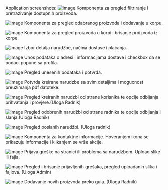 Application screenshots:
![image](https://github.com/user-attachments/assets/cb7b1e3b-ba69-45f2-abee-3f976a26ce31)
Komponenta za pregled filtriranje i pretrazivanje dostupnih proizvoda.

 ![image](https://github.com/user-attachments/assets/f111d33b-1e4b-44b7-9e09-7324d862e4d7)
Komponenta za pregled odabranog proizvoda i dodavanje u korpu. 

![image](https://github.com/user-attachments/assets/0b27efb5-9b70-45f3-9169-12f8c5a667bc)
Komponenta za pregled proizvoda u korpi i brisanje proizvoda iz korpe.

![image](https://github.com/user-attachments/assets/75c17f77-e4e4-4a19-bcf9-b53dad5d1a36)
Izbor detalja narudžbe, načina dostave i plačanja. 

![image](https://github.com/user-attachments/assets/def30827-41a3-4e3a-91d3-949e55820dd6)
Unos podataka o adresi i informacijama dostave i checkbox da se podaci popune sa profila.

![image](https://github.com/user-attachments/assets/401b50a9-a166-4706-a0e3-473ca46a1295)
Pregled unesenih podataka i potvrda.

![image](https://github.com/user-attachments/assets/17862409-746d-4e13-bcc2-e00b16388864)
Potvrda kreirane narudzbe sa svim detaljima i mogucnost preuzimanja pdf datoteke. 

![image](https://github.com/user-attachments/assets/8e7ff6be-92c1-43c5-b47e-0fb7733b1ee6)
Pregled kreiranih narudzbi od strane korisnika te opcije odbijanja prihvatanja i provjere.(Uloga Radnik)

![image](https://github.com/user-attachments/assets/a6560dce-4dac-4a95-b786-2e9fda74749b)
Pregled odobrenih narudžbi od strane radnika te opcije odbijanja i slanja.(Uloga Radnik) 

![image](https://github.com/user-attachments/assets/877033e4-0885-427c-96aa-aa5cd8000c0c)
Pregled poslanih narudžbi. (Uloga radnik) 

![image](https://github.com/user-attachments/assets/df201c5f-1eb1-4574-83c6-2b8bae350d9c)
Komponenta za kontaktne informacije. Hoveranjem ikona se prikazuju informacije i klikanjem se vrše akcije.

![image](https://github.com/user-attachments/assets/10fa1283-9386-4c44-ae08-e9df2cf1f2e4)
Prijava greške na stranici ili problema sa narudžbom. Upload slike ili fajla. 

![image](https://github.com/user-attachments/assets/071b0588-94e3-4df9-bf08-e135872d2845)
Pregled i brisanje prijavljenih grešaka, pregled uploadanih slika i fajlova. (Uloga Admin) 

![image](https://github.com/user-attachments/assets/c7ba8b0d-05ce-4527-8780-1fe08fe87356)
Dodavanje novih proizvoda preko guia. (Uloga Radnik)




